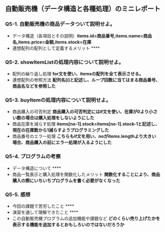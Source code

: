 ## 自動販売機（データ構造と各種処理）のミニレポート
### Q5-1. 自動販売機の商品データついて説明せよ。
* データ構造（各項目とその説明）**items.id=商品番号,items.name=商品名,items.price=金額,items.stock=在庫**
* 連想配列の配列として定義するメリット ****
### Q5-2. showItemListの処理内容について説明せよ。
* 配列の繰り返し処理 **for文を使い、itemsの配列を全て表示させる。**
* 連想配列の参照方法 **配列名[i]と記述し、ループ回数に当てはまる商品番号、商品名などを参照した**
### Q5-3. buyItemの処理内容について説明せよ。
* 商品購入の可否判定 **商品購入の可否判定にはif文を使い、在庫が0より小さい数の場合は購入処理をしないようにした**
* 商品在庫を減らす処理 **items[no-1].stock=items[no-1].stock-1と記述し、現在の在庫数から1減らすようプログラミングした**
* 商品番号のエラー処理 **こちらもif文を用い、noがitems.lengthより大きい場合、商品購入の前にエラー処理が入るようにした**
### Q5-4. プログラムの考察
* データ構造について ****
* 商品一覧表示と購入処理を関数化したメリット **関数化することにより、商品購入の際にいちいちプログラムを書く必要がなくなった**
### Q5-5. 感想
* 今回の課題で苦労したこと ****
* 演習を通して理解できたこと ****
* この自動販売機プログラムの追加機能や課題など **どのくらい売り上げたかを表示する機能を追加するとおもしろいのではないだろうか**
